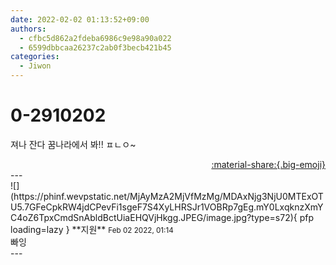 ```yaml
---
date: 2022-02-02 01:13:52+09:00
authors:
  - cfbc5d862a2fdeba6986c9e98a90a022
  - 6599dbbcaa26237c2ab0f3becb421b45
categories:
  - Jiwon
---
```


# 0-2910202

<div class="post-container" markdown="1">
<div class="content-container md-sidebar__scrollwrap" markdown="1">

져나 잔다 꿈나라에서 봐!! ㅍㄴㅇ~

</div>
</div>

<div style="text-align: right;" markdown="1">
<a href="https://weverse.io/fromis9/fanpost/0-2910202" style="text-align: right;">:material-share:{.big-emoji}</a>
</div>
---

<div class="comments-container md-sidebar__scrollwrap" markdown="1">
<div class="comment" markdown="1">
<div class='id-container' markdown="1">
![](https://phinf.wevpstatic.net/MjAyMzA2MjVfMzMg/MDAxNjg3NjU0MTExOTU5.7GFeCpkRW4jdCPevFi1sgeF7S4XyLHRSJr1VOBRp7gEg.mY0LxqknzXmYC4oZ6TpxCmdSnAbldBctUiaEHQVjHkgg.JPEG/image.jpg?type=s72){ pfp loading=lazy }
**<span class="artist">지원</span>** <small>Feb 02 2022, 01:14</small><br>
</div>
<div class='comment-body' markdown="1">
빠잉
</div>
</div>
</div>
---

